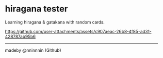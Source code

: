 # hiragana tester

Learning hiragana & gatakana with random cards.



https://github.com/user-attachments/assets/c907aeac-26b8-4f85-ad31-428787ab95b6



---

madeby @nninnnin (Github)
